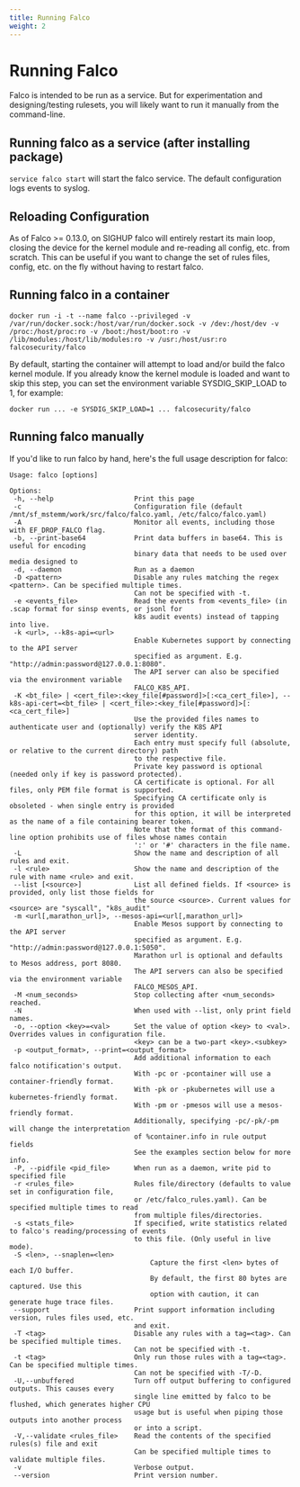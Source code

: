 ```yaml
---
title: Running Falco
weight: 2
---
```


# Running Falco

Falco is intended to be run as a service. But for experimentation and designing/testing rulesets, you will likely want to run it manually from the command-line.

## Running falco as a service (after installing package)

`service falco start` will start the falco service. The default configuration logs events to syslog.

## Reloading Configuration

As of Falco >= 0.13.0, on SIGHUP falco will entirely restart its main loop, closing the device for the kernel module and re-reading all config, etc. from scratch. This can be useful if you want to change the set of rules files, config, etc. on the fly without having to restart falco.

## Running falco in a container

`docker run -i -t --name falco --privileged -v /var/run/docker.sock:/host/var/run/docker.sock -v /dev:/host/dev -v /proc:/host/proc:ro -v /boot:/host/boot:ro -v /lib/modules:/host/lib/modules:ro -v /usr:/host/usr:ro falcosecurity/falco`

By default, starting the container will attempt to load and/or build the falco kernel module. If you already know the kernel module is loaded and want to skip this step, you can set the environment variable SYSDIG_SKIP_LOAD to 1, for example:

`docker run ... -e SYSDIG_SKIP_LOAD=1 ... falcosecurity/falco`

## Running falco manually

If you'd like to run falco by hand, here's the full usage description for falco:

```
Usage: falco [options]

Options:
 -h, --help                    Print this page
 -c                            Configuration file (default /mnt/sf_mstemm/work/src/falco/falco.yaml, /etc/falco/falco.yaml)
 -A                            Monitor all events, including those with EF_DROP_FALCO flag.
 -b, --print-base64            Print data buffers in base64. This is useful for encoding
                               binary data that needs to be used over media designed to
 -d, --daemon                  Run as a daemon
 -D <pattern>                  Disable any rules matching the regex <pattern>. Can be specified multiple times.
                               Can not be specified with -t.
 -e <events_file>              Read the events from <events_file> (in .scap format for sinsp events, or jsonl for
                               k8s audit events) instead of tapping into live.
 -k <url>, --k8s-api=<url>
                               Enable Kubernetes support by connecting to the API server
                               specified as argument. E.g. "http://admin:password@127.0.0.1:8080".
                               The API server can also be specified via the environment variable
                               FALCO_K8S_API.
 -K <bt_file> | <cert_file>:<key_file[#password]>[:<ca_cert_file>], --k8s-api-cert=<bt_file> | <cert_file>:<key_file[#password]>[:<ca_cert_file>]
                               Use the provided files names to authenticate user and (optionally) verify the K8S API
                               server identity.
                               Each entry must specify full (absolute, or relative to the current directory) path
                               to the respective file.
                               Private key password is optional (needed only if key is password protected).
                               CA certificate is optional. For all files, only PEM file format is supported.
                               Specifying CA certificate only is obsoleted - when single entry is provided
                               for this option, it will be interpreted as the name of a file containing bearer token.
                               Note that the format of this command-line option prohibits use of files whose names contain
                               ':' or '#' characters in the file name.
 -L                            Show the name and description of all rules and exit.
 -l <rule>                     Show the name and description of the rule with name <rule> and exit.
 --list [<source>]             List all defined fields. If <source> is provided, only list those fields for
                               the source <source>. Current values for <source> are "syscall", "k8s_audit"
 -m <url[,marathon_url]>, --mesos-api=<url[,marathon_url]>
                               Enable Mesos support by connecting to the API server
                               specified as argument. E.g. "http://admin:password@127.0.0.1:5050".
                               Marathon url is optional and defaults to Mesos address, port 8080.
                               The API servers can also be specified via the environment variable
                               FALCO_MESOS_API.
 -M <num_seconds>              Stop collecting after <num_seconds> reached.
 -N                            When used with --list, only print field names.
 -o, --option <key>=<val>      Set the value of option <key> to <val>. Overrides values in configuration file.
                               <key> can be a two-part <key>.<subkey>
 -p <output_format>, --print=<output_format>
                               Add additional information to each falco notification's output.
                               With -pc or -pcontainer will use a container-friendly format.
                               With -pk or -pkubernetes will use a kubernetes-friendly format.
                               With -pm or -pmesos will use a mesos-friendly format.
                               Additionally, specifying -pc/-pk/-pm will change the interpretation
                               of %container.info in rule output fields
                               See the examples section below for more info.
 -P, --pidfile <pid_file>      When run as a daemon, write pid to specified file
 -r <rules_file>               Rules file/directory (defaults to value set in configuration file,
                               or /etc/falco_rules.yaml). Can be specified multiple times to read
                               from multiple files/directories.
 -s <stats_file>               If specified, write statistics related to falco's reading/processing of events
                               to this file. (Only useful in live mode).
 -S <len>, --snaplen=<len>
                                   Capture the first <len> bytes of each I/O buffer.
                                   By default, the first 80 bytes are captured. Use this
                                   option with caution, it can generate huge trace files.
 --support                     Print support information including version, rules files used, etc.
                               and exit.
 -T <tag>                      Disable any rules with a tag=<tag>. Can be specified multiple times.
                               Can not be specified with -t.
 -t <tag>                      Only run those rules with a tag=<tag>. Can be specified multiple times.
                               Can not be specified with -T/-D.
 -U,--unbuffered               Turn off output buffering to configured outputs. This causes every
                               single line emitted by falco to be flushed, which generates higher CPU
                               usage but is useful when piping those outputs into another process
                               or into a script.
 -V,--validate <rules_file>    Read the contents of the specified rules(s) file and exit
                               Can be specified multiple times to validate multiple files.
 -v                            Verbose output.
 --version                     Print version number.
```


